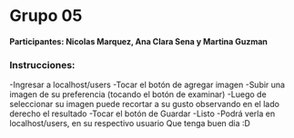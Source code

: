 # Grupo 05 

#### Participantes: Nicolas Marquez, Ana Clara Sena y Martina Guzman

### Instrucciones:
-Ingresar a localhost/users
-Tocar el botón de agregar imagen 
-Subir una imagen de su preferencia (tocando el botón de examinar)
-Luego de seleccionar su imagen puede recortar a su gusto
observando en el lado derecho el resultado
-Tocar el botón de Guardar 
-Listo
-Podrá verla en localhost/users, en su respectivo usuario
Que tenga buen dia :D
